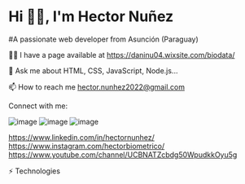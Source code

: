 # Hi 👋🏻, I'm Hector Nuñez
#A passionate web developer from Asunción (Paraguay)

👨‍💻 I have a page available at https://daninu04.wixsite.com/biodata/

💬 Ask me about HTML, CSS, JavaScript, Node.js...

📫 How to reach me hector.nunhez2022@gmail.com

Connect with me:

![image](https://github.com/hectornunhez/hola-mundo/assets/168405192/2fb1e412-c0e7-4e29-9c74-160c94897357)
![image](https://github.com/hectornunhez/hola-mundo/assets/168405192/83d00730-a16e-435e-a13a-c82df8556f83)
![image](https://github.com/hectornunhez/hola-mundo/assets/168405192/31d69a67-5681-42fb-9421-89f4c253aba6)



https://www.linkedin.com/in/hectornunhez/ https://www.instagram.com/hectorbiometrico/ https://www.youtube.com/channel/UCBNATZcbdg50WpudkkOyu5g

⚡ Technologies
